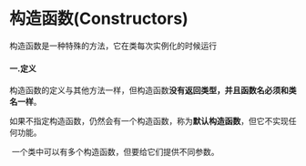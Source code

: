 #                                                                                            构造函数(Constructors)

构造函数是一种特殊的方法，它在类每次实例化的时候运行



#### 一.定义

​	构造函数的定义与其他方法一样，但构造函数**没有返回类型，并且函数名必须和类名一样**。

​	如果不指定构造函数，仍然会有一个构造函数，称为**默认构造函数**，但它不实现任何功能。



​	一个类中可以有多个构造函数，但要给它们提供不同参数。